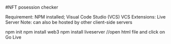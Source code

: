 #NFT posession checker

Requirement: NPM installed; Visual Code Studio (VCS)
VCS Extensions: Live Server
Note: can also be hosted by other client-side servers

npm init
npm install web3
npm install liveserver
//open html file and click on Go Live

